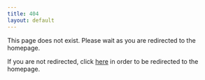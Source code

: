 ```yaml
---
title: 404
layout: default
---
```


This page does not exist. Please wait as you are redirected to the homepage.

If you are not redirected, click [here](/) in order to be redirected to the homepage.

